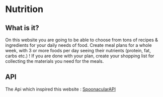 # Nutrition

## What is it?

On this website you are going to be able to choose from tons of recipes & ingredients for your daily needs of food.
Create meal plans for a whole week, with 3 or more foods per day seeing their nutrients (protein, fat, carbs etc.) !
If you are done with your plan, create your shopping list for collecting the materials you need for the meals.

## API
The Api which inspired this website : [SpoonacularAPI](https://spoonacular.com/food-api)
